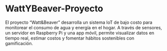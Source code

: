 # WattYBeaver-Proyecto
El proyecto “Watt&amp;Beaver” desarrolla un sistema IoT de bajo costo para monitorear el consumo de agua y energía en el hogar. A través de sensores, un servidor en Raspberry Pi y una app móvil, permite visualizar datos en tiempo real, estimar costos y fomentar hábitos sostenibles con gamificación.
